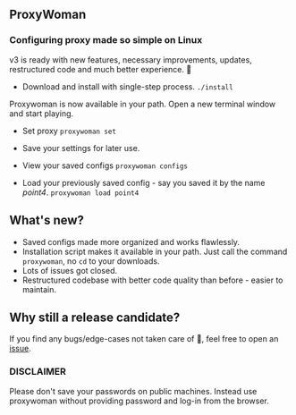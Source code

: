 ## ProxyWoman

### Configuring proxy made so simple on Linux


v3 is ready with new features, necessary improvements, updates, restructured code and much better experience. :tada: 

* Download and install with single-step process.
```./install```

Proxywoman is now available in your path. 
Open a new terminal window and start playing.

* Set proxy
```proxywoman set```

* Save your settings for later use.
* View your saved configs
```proxywoman configs```
* Load your previously saved config - say you saved it by the name *point4*. 
```proxywoman load point4```

## What's new?
* Saved configs made more organized and works flawlessly.
* Installation script makes it available in your path. Just call the command `proxywoman`, no `cd` to your downloads.
* Lots of issues got closed.
* Restructured codebase with better code quality than before - easier to maintain.


## Why still a release candidate?
If you find any bugs/edge-cases not taken care of :see_no_evil:, feel free to open an [issue](https://github.com/ProxyMan/issues).


### DISCLAIMER
Please don't save your passwords on public machines. Instead use proxywoman without providing password and log-in from the browser.
